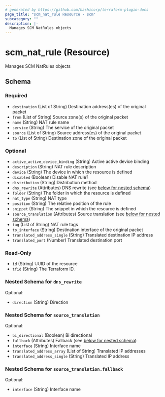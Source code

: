 ```yaml
---
# generated by https://github.com/hashicorp/terraform-plugin-docs
page_title: "scm_nat_rule Resource - scm"
subcategory: ""
description: |-
  Manages SCM NatRules objects
---
```


# scm_nat_rule (Resource)

Manages SCM NatRules objects



<!-- schema generated by tfplugindocs -->
## Schema

### Required

- `destination` (List of String) Destination address(es) of the original packet
- `from` (List of String) Source zone(s) of the original packet
- `name` (String) NAT rule name
- `service` (String) The service of the original packet
- `source` (List of String) Source address(es) of the original packet
- `to` (List of String) Destination zone of the original packet

### Optional

- `active_active_device_binding` (String) Active active device binding
- `description` (String) NAT rule description
- `device` (String) The device in which the resource is defined
- `disabled` (Boolean) Disable NAT rule?
- `distribution` (String) Distribution method
- `dns_rewrite` (Attributes) DNS rewrite (see [below for nested schema](#nestedatt--dns_rewrite))
- `folder` (String) The folder in which the resource is defined
- `nat_type` (String) NAT type
- `position` (String) The relative position of the rule
- `snippet` (String) The snippet in which the resource is defined
- `source_translation` (Attributes) Source translation (see [below for nested schema](#nestedatt--source_translation))
- `tag` (List of String) NAT rule tags
- `to_interface` (String) Destination interface of the original packet
- `translated_address_single` (String) Translated destination IP address
- `translated_port` (Number) Translated destination port

### Read-Only

- `id` (String) UUID of the resource
- `tfid` (String) The Terraform ID.

<a id="nestedatt--dns_rewrite"></a>
### Nested Schema for `dns_rewrite`

Optional:

- `direction` (String) Direction


<a id="nestedatt--source_translation"></a>
### Nested Schema for `source_translation`

Optional:

- `bi_directional` (Boolean) Bi directional
- `fallback` (Attributes) Fallback (see [below for nested schema](#nestedatt--source_translation--fallback))
- `interface` (String) Interface name
- `translated_address_array` (List of String) Translated IP addresses
- `translated_address_single` (String) Translated IP address

<a id="nestedatt--source_translation--fallback"></a>
### Nested Schema for `source_translation.fallback`

Optional:

- `interface` (String) Interface name
